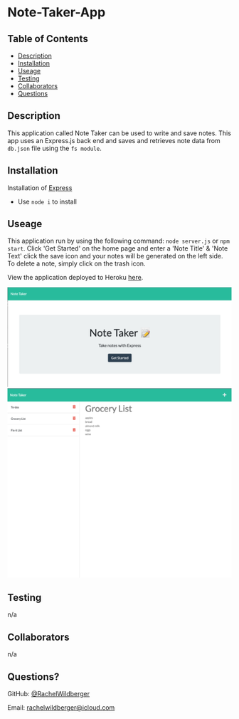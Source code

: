 # Note-Taker-App

  ## Table of Contents
  - [Description](#description)
  - [Installation](#installation)
  - [Useage](#useage)
  - [Testing](#testing)
  - [Collaborators](#collaborators)
  - [Questions](#questions)

  ## Description 
  This application called Note Taker can be used to write and save notes. This app uses an Express.js back end and saves and retrieves note data from ``db.json`` file using the ``fs module``. 

  ## Installation
  Installation of [Express](https://expressjs.com/)
  *  Use ``node i`` to install

  ## Useage 
  This application run by using the following command: ``node server.js`` or ``npm start``. Click 'Get Started' on the home page and enter a 'Note Title' & 'Note Text' click the save icon and your notes will be generated on the left side. To delete a note, simply click on the trash icon.
  
  View the application deployed to Heroku [here](https://boiling-earth-31469.herokuapp.com/).


![Mock of Note Taker App Home Page](./Assets/note-taker-app-01.png)
![Mock of Note Taker App Notes Page](./Assets/note-taker-app-02.png)

  ## Testing 
  n/a

  ## Collaborators 
  n/a

  ## Questions?

  GitHub: [@RachelWildberger](https://github.com/RachelWildberger)

  Email: rachelwildberger@icloud.com